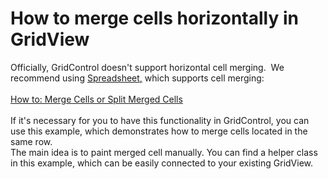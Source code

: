 # How to merge cells horizontally in GridView


<p>Officially, GridControl doesn't support horizontal cell merging.  We recommend using <a href="https://documentation.devexpress.com/windowsforms/12063/controls-and-libraries/spreadsheet">Spreadsheet</a><u>,</u> which supports cell merging:<br><br><a href="https://documentation.devexpress.com/windowsforms/15416/controls-and-libraries/spreadsheet/examples/cells/how-to-merge-cells-or-split-merged-cells">How to: Merge Cells or Split Merged Cells</a> <br><br>If it's necessary for you to have this functionality in GridControl, you can use this example, which demonstrates how to merge cells located in the same row. <br>The main idea is to paint merged cell manually. You can find a helper class in this example, which can be easily connected to your existing GridView.</p>

<br/>


